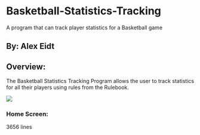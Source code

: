 # Basketball-Statistics-Tracking
A program that can track player statistics for a Basketball game

## By: Alex Eidt

## Overview:
The Basketball Statistics Tracking Program allows the user to track statistics for all their players
using rules from the Rulebook. 

![](image/GetPlayersPanel.png)

### Home Screen:
 
3656 lines
